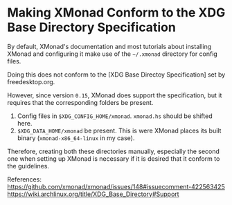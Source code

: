 # Making XMonad Conform to the XDG Base Directory Specification

By default, XMonad's documentation and most tutorials about installing
XMonad and configuring it make use of the `~/.xmonad` directory for config files.

Doing this does not conform to the [XDG Base Directoy Specification] set by
freedesktop.org.

However, since version `0.15`, XMonad does support the specification, but
it requires that the corresponding folders be present.

1. Config files in `$XDG_CONFIG_HOME/xmonad`. `xmonad.hs` should be shifted here.
1. `$XDG_DATA_HOME/xmonad` be present. This is were XMonad places its
   built binary (`xmonad-x86_64-linux` in my case).

Therefore, creating both these directories manually, especially the
second one when setting up XMonad is necessary if it is desired that it
conform to the guidelines. 

References: 
<https://github.com/xmonad/xmonad/issues/148#issuecomment-422563425>
<https://wiki.archlinux.org/title/XDG_Base_Directory#Support>

[XDG Base Directory Specification]: <https://specifications.freedesktop.org/basedir-spec/basedir-spec-latest.html>
